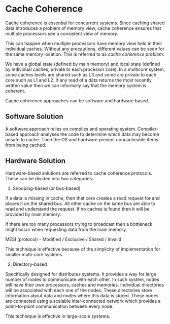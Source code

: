 # Cache Coherence

Cache coherence is essential for concurrent systems. Since caching shared data 
introduces a problem of memory view, cache coherence ensures that multiple 
processors see a consistent view of memory.

This can happen when multiple processors have memory view held in their individual 
caches. Without any precautions, different values can be seen for the same memory 
location. This is referred to as *cache coherence problem*.

We have a global state (defined by main memory) and local state (defined by 
individual caches, private to each processor core). In a multicore system, some 
caches levels are shared such as L3 and some are private to each core such as L1 and L2. 
If any read of a data returns the most recently written value then we can informally 
say that the memory system is coherent. 

Cache coherence approaches can be software and hardware based. 

## Software Solution

A software approach relies on complies and operating system. Compiler-based approach 
analyses the code to determine which data may become unsafe to cache. Then the OS 
and hardware prevent noncacheable items from being cached. 

## Hardware Solution

Hardware-based solutions are referred to cache coherence protocols. These can be 
divided into two categories:

1) Snooping-based (or bus-based)

If a data is missing in cache, then that core creates a read request for and places 
it on the shared bus. All other cache on the same bus are able to read and understand 
the request. If no caches is found then it will be provided by main memory.

If there are too many processors trying to broadcast then a bottleneck might occur 
when requesting data from the main memory.

MESI (protocol) - Modified / Exclusive / Shared / Invalid

This technique is effective because of the simplicity of implementation for smaller 
multi-core systems.

2) Directory-based

Specifically designed for distributes systems. It provides a way for large number of 
nodes to communicate with each other. In such system, nodes will have their own 
processors, caches and memories. Individual directories will be associated with 
each one of the nodes. These directories store information about data and nodes 
where this data is stored. These nodes are connected using a scalable inter-connected 
network which provides a point-to-point communication between every node. 

This technique is effective in large-scale systems.
